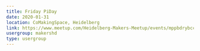 ```yaml
---
title: Friday PiDay
date: 2020-01-31
location: CoMakingSpace, Heidelberg
link: https://www.meetup.com/Heidelberg-Makers-Meetup/events/mppbdrybccbpc/
usergroup: makershd
type: usergroup
---
```

